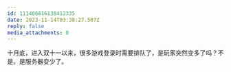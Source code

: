```yaml
---
id: 111406816138412335
date: 2023-11-14T03:38:27.587Z
reply: false
media_attachments: 0
---
```


十月底，进入双十一以来，很多游戏登录时需要排队了，是玩家突然变多了吗？不是。是服务器变少了。

